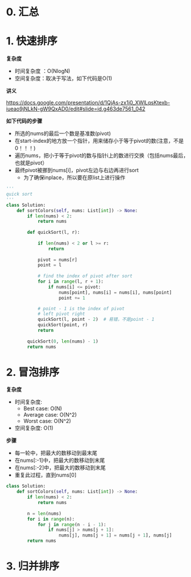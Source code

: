 # 0. 汇总





# 1. 快速排序

**复杂度**

* 时间复杂度 ：O(NlogN)
* 空间复杂度：取决于写法，如下代码是O(1)

**讲义**

https://docs.google.com/presentation/d/1QjAs-zx1i0_XWlLqsKtexb-iueao9jNLkN-gW9QxAD0/edit#slide=id.g463de7561_042

**如下代码的步骤**

* 所选的nums的最后一个数是基准数(pivot)
* 在start-index的地方放一个指针，用来储存小于等于pivot的数(注意，不是0！！！)
* 遍历nums，把小于等于pivot的数与指针i上的数进行交换（包括nums最后，也就是pivot）
* 最终pivot被挪到nums[i]，pivot左边与右边再进行sort
  * 为了确保inplace，所以要在原list上进行操作

```python
'''
quick sort
'''
class Solution:
    def sortColors(self, nums: List[int]) -> None:
        if len(nums) < 2:
            return nums
        
        def quickSort(l, r):
            
            if len(nums) < 2 or l >= r:
                return 
            
            pivot = nums[r]
            point = l 
            
            # find the index of pivot after sort
            for i in range(l, r + 1):
                if nums[i] <= pivot:
                    nums[point], nums[i] = nums[i], nums[point]
                    point += 1

            # point - 1 is the index of pivot
            # left pivot right
            quickSort(l, point - 2)  # 易错，不是point - 1
            quickSort(point, r)
            return
        
        quickSort(0, len(nums) - 1)
        return nums
```





# 2. 冒泡排序

**复杂度**

* 时间复杂度: 
  * Best case: O(N)
  * Average case: O(N^2)
  * Worst case: O(N^2)
* 空间复杂度: O(1)

**步骤**

- 每一轮中，把最大的数移动到最末尾
- 在nums[:-1]中，把最大的数移动到末尾
- 在nums[:-2]中，把最大的数移动到末尾
- 重复此过程，直到nums[0]

```python
class Solution:
    def sortColors(self, nums: List[int]) -> None:
        if len(nums) < 2:
            return nums
        
        n = len(nums)
        for i in range(n):
            for j in range(n - i - 1):
                if nums[j] > nums[j + 1]:
                    nums[j], nums[j + 1] = nums[j + 1], nums[j]
        return nums
```





# 3. 归并排序





